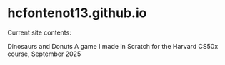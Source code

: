 # hcfontenot13.github.io

Current site contents:

Dinosaurs and Donuts
A game I made in Scratch for the Harvard CS50x course, September 2025
